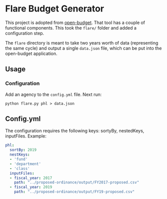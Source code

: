 # Flare Budget Generator

This project is adopted from [open-budget](https://github.com/cityofphiladelphia/open-budget). That tool has a couple of functional components. This took the ``flare/`` folder and added a configuration step.

The `flare` directory is meant to take two years worth of data (representing the
same cycle) and output a single `data.json` file, which can be put into the
open-budget application.

## Usage

### Configuration

Add an agency to the ``config.yml`` file. Next run:

```
python flare.py phl > data.json
```

## Config.yml

The configuration requires the following keys: sortyBy, nestedKeys, inputFiles. Example:

```yml
phl:
  sortBy: 2019
  nestKeys:
  - 'fund'
  - 'department'
  - 'class'
  inputFiles:
  - fiscal_year: 2017
    path: "../proposed-ordinance/output/FY2017-proposed.csv"
  - fiscal_year: 2019
    path: "../proposed-ordinance/output/FY19-proposed.csv"
```

